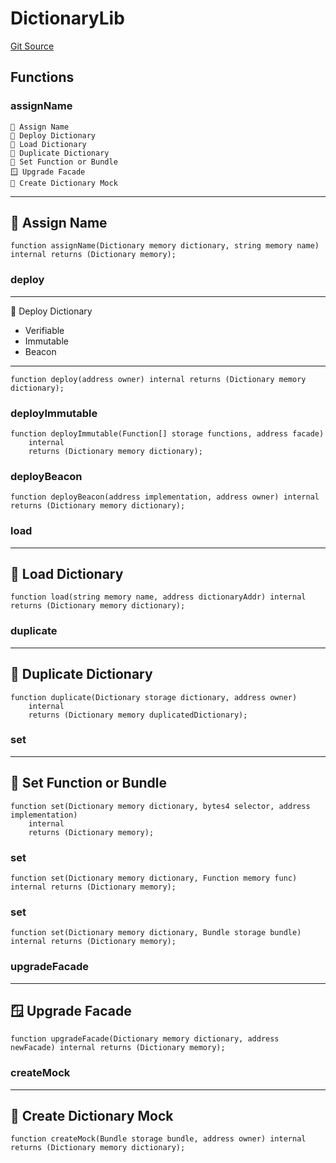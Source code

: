 # DictionaryLib
[Git Source](https://github.com/metacontract/mc/blob/8438d83ed04f942f1b69f22b0cb556723d88a8f9/resources/devkit/api-reference/core/Dictionary.sol)


## Functions
### assignName

~~~~~~~~~~~~~~~~~~~~~~~~~~~~~~~~~~~~~~~~~~
📛 Assign Name
🚀 Deploy Dictionary
📩 Load Dictionary
🔂 Duplicate Dictionary
🧩 Set Function or Bundle
🪟 Upgrade Facade
🤖 Create Dictionary Mock
~~~~~~~~~~~~~~~~~~~~~~~~~~~~~~~~~~~~~~~~~~~~
--------------------
📛 Assign Name
----------------------


```solidity
function assignName(Dictionary memory dictionary, string memory name) internal returns (Dictionary memory);
```

### deploy

-------------------------
🚀 Deploy Dictionary
- Verifiable
- Immutable
- Beacon
---------------------------


```solidity
function deploy(address owner) internal returns (Dictionary memory dictionary);
```

### deployImmutable


```solidity
function deployImmutable(Function[] storage functions, address facade)
    internal
    returns (Dictionary memory dictionary);
```

### deployBeacon


```solidity
function deployBeacon(address implementation, address owner) internal returns (Dictionary memory dictionary);
```

### load

-----------------------
📩 Load Dictionary
-------------------------


```solidity
function load(string memory name, address dictionaryAddr) internal returns (Dictionary memory dictionary);
```

### duplicate

----------------------------
🔂 Duplicate Dictionary
------------------------------


```solidity
function duplicate(Dictionary storage dictionary, address owner)
    internal
    returns (Dictionary memory duplicatedDictionary);
```

### set

-----------------------------
🧩 Set Function or Bundle
-------------------------------


```solidity
function set(Dictionary memory dictionary, bytes4 selector, address implementation)
    internal
    returns (Dictionary memory);
```

### set


```solidity
function set(Dictionary memory dictionary, Function memory func) internal returns (Dictionary memory);
```

### set


```solidity
function set(Dictionary memory dictionary, Bundle storage bundle) internal returns (Dictionary memory);
```

### upgradeFacade

----------------------
🪟 Upgrade Facade
------------------------


```solidity
function upgradeFacade(Dictionary memory dictionary, address newFacade) internal returns (Dictionary memory);
```

### createMock

------------------------------
🤖 Create Dictionary Mock
--------------------------------


```solidity
function createMock(Bundle storage bundle, address owner) internal returns (Dictionary memory dictionary);
```


